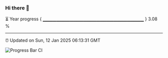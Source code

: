 ### Hi there 👋

⏳ Year progress { ▁▁▁▁▁▁▁▁▁▁▁▁▁▁▁▁▁▁▁▁▁▁▁▁▁▁▁▁▁▁ } 3.08 %

---

⏰ Updated on Sun, 12 Jan 2025 06:13:31 GMT

![Progress Bar CI](https://github.com/Shyam-Makwana/GitHub-Actions-Demo/workflows/Progress%20Bar%20CI/badge.svg)
